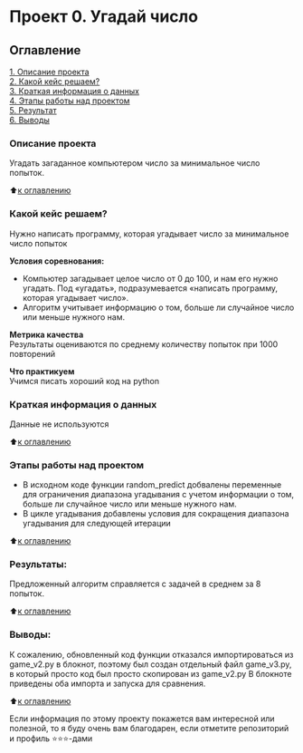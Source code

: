 # Проект 0. Угадай число

## Оглавление  
[1. Описание проекта](.README.md#Описание-проекта)  
[2. Какой кейс решаем?](.README.md#Какой-кейс-решаем)  
[3. Краткая информация о данных](.README.md#Краткая-информация-о-данных)  
[4. Этапы работы над проектом](.README.md#Этапы-работы-над-проектом)  
[5. Результат](.README.md#Результат)    
[6. Выводы](.README.md#Выводы) 

### Описание проекта    
Угадать загаданное компьютером число за минимальное число попыток.

:arrow_up:[к оглавлению](_)


### Какой кейс решаем?    
Нужно написать программу, которая угадывает число за минимальное число попыток

**Условия соревнования:**  
- Компьютер загадывает целое число от 0 до 100, и нам его нужно угадать. Под «угадать», подразумевается «написать программу, которая угадывает число».
- Алгоритм учитывает информацию о том, больше ли случайное число или меньше нужного нам.

**Метрика качества**     
Результаты оцениваются по среднему количеству попыток при 1000 повторений

**Что практикуем**     
Учимся писать хороший код на python


### Краткая информация о данных
Данные не используются
  
:arrow_up:[к оглавлению](.README.md#Оглавление)


### Этапы работы над проектом  
- В исходном коде функции random_predict добвалены переменные для ограничения диапазона угадывания с учетом информации о том, больше ли случайное число или меньше нужного нам.
- В цикле угадывания добавлены условия для сокращения диапазона угадывания для следующей итерации

:arrow_up:[к оглавлению](.README.md#Оглавление)


### Результаты:  
Предложенный алгоритм справляется с задачей в среднем за 8 попыток.

:arrow_up:[к оглавлению](.README.md#Оглавление)


### Выводы:  
К сожалению, обновленный код функции отказался импортироваться из game_v2.py в блокнот, поэтому был создан отдельный файл game_v3.py, в который просто код был просто скопирован из game_v2.py
В блокноте приведены оба импорта и запуска для сравнения.

:arrow_up:[к оглавлению](.README.md#Оглавление)


Если информация по этому проекту покажется вам интересной или полезной, то я буду очень вам благодарен, если отметите репозиторий и профиль ⭐️⭐️⭐️-дами